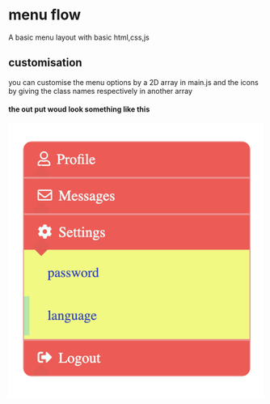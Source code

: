 # menu flow
A basic menu layout with basic html,css,js

## customisation 
you can customise the menu options by a 2D array in main.js 
and the icons by giving the class names respectively in another array

#### the out put woud look something like this
![alt](/src/sample.png)